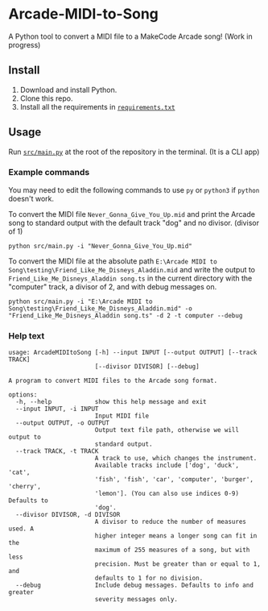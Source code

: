 # Arcade-MIDI-to-Song

A Python tool to convert a MIDI file to a MakeCode Arcade song! (Work in
progress)

## Install

1. Download and install Python.
2. Clone this repo.
3. Install all the requirements in [`requirements.txt`](requirements.txt)

## Usage
 
Run [`src/main.py`](src/main.py) at the root of the repository in the terminal.
(It is a CLI app)

### Example commands

You may need to edit the following commands to use `py` or `python3` if
`python` doesn't work.

To convert the MIDI file `Never_Gonna_Give_You_Up.mid` and print the Arcade
song to standard output with the default track "dog" and no divisor.
(divisor of 1)

```commandline
python src/main.py -i "Never_Gonna_Give_You_Up.mid"
```

To convert the MIDI file at the absolute path
`E:\Arcade MIDI to Song\testing\Friend_Like_Me_Disneys_Aladdin.mid` and
write the output to `Friend_Like_Me_Disneys_Aladdin song.ts` in the current
directory with the "computer" track, a divisor of 2, and with debug messages
on.

```commandline
python src/main.py -i "E:\Arcade MIDI to Song\testing\Friend_Like_Me_Disneys_Aladdin.mid" -o "Friend_Like_Me_Disneys_Aladdin song.ts" -d 2 -t computer --debug
```

### Help text

```commandline
usage: ArcadeMIDItoSong [-h] --input INPUT [--output OUTPUT] [--track TRACK]
                        [--divisor DIVISOR] [--debug]

A program to convert MIDI files to the Arcade song format.

options:
  -h, --help            show this help message and exit
  --input INPUT, -i INPUT
                        Input MIDI file
  --output OUTPUT, -o OUTPUT
                        Output text file path, otherwise we will output to
                        standard output.
  --track TRACK, -t TRACK
                        A track to use, which changes the instrument.
                        Available tracks include ['dog', 'duck', 'cat',
                        'fish', 'fish', 'car', 'computer', 'burger', 'cherry',
                        'lemon']. (You can also use indices 0-9) Defaults to
                        'dog'.
  --divisor DIVISOR, -d DIVISOR
                        A divisor to reduce the number of measures used. A
                        higher integer means a longer song can fit in the
                        maximum of 255 measures of a song, but with less
                        precision. Must be greater than or equal to 1, and
                        defaults to 1 for no division.
  --debug               Include debug messages. Defaults to info and greater
                        severity messages only.
```

